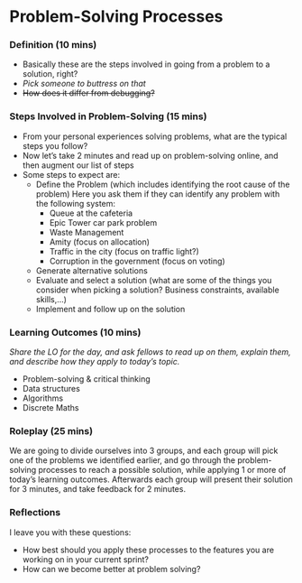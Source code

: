 # Problem-Solving Processes

### Definition (10 mins)

* Basically these are the steps involved in going from a problem to a solution, right?
* *Pick someone to buttress on that*
* <del>How does it differ from debugging?</del>

### Steps Involved in Problem-Solving (15 mins)

* From your personal experiences solving problems, what are the typical steps you follow?
* Now let’s take 2 minutes and read up on problem-solving online, and then augment our list of steps
* Some steps to expect are:
    * Define the Problem (which includes identifying the root cause of the problem) Here you ask them if they can identify any problem with the following system:
        * Queue at the cafeteria
        * Epic Tower car park problem
        * Waste Management
        * Amity (focus on allocation)
        * Traffic in the city (focus on traffic light?)
        * Corruption in the government (focus on voting)
    * Generate alternative solutions
    * Evaluate and select a solution (what are some of the things you consider when picking a solution? Business constraints, available skills,…)
    * Implement and follow up on the solution

### Learning Outcomes (10 mins)

*Share the LO for the day, and ask fellows to read up on them, explain them, and describe how they apply to today’s topic.*

* Problem-solving & critical thinking
* Data structures
* Algorithms
* Discrete Maths

### Roleplay (25 mins)

We are going to divide ourselves into 3 groups, and each group will pick one of the problems we identified earlier, and go through the problem-solving processes to reach a possible solution, while applying 1 or more of today’s learning outcomes. Afterwards each group will present their solution for 3 minutes, and take feedback for 2 minutes.

### Reflections

I leave you with these questions:
* How best should you apply these processes to the features you are working on in your current sprint?
* How can we become better at problem solving?

